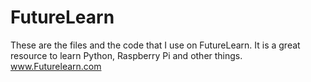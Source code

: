 # FutureLearn
These are the files and the code that I use on FutureLearn.
It is a great resource to learn Python, Raspberry Pi and other things.
www.Futurelearn.com

